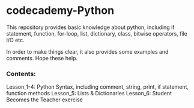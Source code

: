 # codecademy-Python
This repository provides basic knowledge about python, including if statement, function, for-loop, list, dictionary, class,
bitwise operators, file I/O etc.

In order to make things clear, it also provides some examples and comments. Hope these help.

### Contents:
Lesson_1-4: Python Syntax, including comment, string, print, if statement, function methods
Lesson_5: Lists & Dictionaries
Lesson_6: Student Becomes the Teacher exercise

